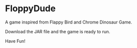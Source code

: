 # FloppyDude

A game inspired from Flappy Bird and Chrome Dinosaur Game.

Download the JAR file and the game is ready to run.

Have Fun!
